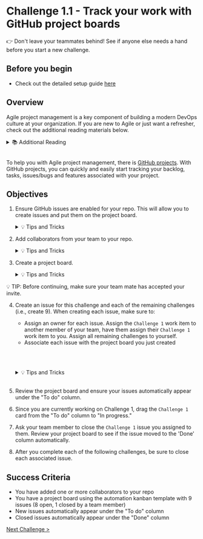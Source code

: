 # Challenge 1.1 - Track your work with GitHub project boards

👉 Don't leave your teammates behind! See if anyone else needs a hand before you start a new challenge.

## Before you begin

* Check out the detailed setup guide [here](/2%20-%20DevOps%20with%20GitHub/Setup/readme.md)


## Overview

Agile project management is a key component of building a modern DevOps culture at your organization. If you are new to Agile or just want a refresher, check out the additional reading materials below.

<details>
<summary>📚 Additional Reading</summary>
<ul>
<li><a href="https://docs.microsoft.com/en-us/azure/devops/learn/agile/what-is-agile">What is Agile?</a></li>
<li><a href="https://docs.microsoft.com/en-us/azure/devops/learn/agile/what-is-scrum">What is Scrum</a></li>
<li><a href="https://docs.microsoft.com/en-us/azure/devops/learn/agile/what-is-kanban">What is Kanban</a></li>
<li><a href="https://docs.microsoft.com/en-us/azure/devops/learn/agile/what-is-agile-development">What is Agile Development?</a></li>
</ul>
</details>
<br />

To help you with Agile project management, there is [GitHub projects](https://docs.github.com/en/issues/planning-and-tracking-with-projects/learning-about-projects/about-projects). With GitHub projects, you can quickly and easily start tracking your backlog, tasks, issues/bugs and features associated with your project.  

## Objectives

1. Ensure GitHub issues are enabled for your repo. This will allow you to create issues and put them on the project board. 

    <details>
    <summary>💡 Tips and Tricks</summary>
    Issues should be enabled by default, but you can check in the ⚙️ settings for your repository.
    </details>


2. Add collaborators from your team to your repo. 

    <details>
    <summary>💡 Tips and Tricks</summary>
    To add collaborators:
    <ul>
    <li>In your repository, select "Settings"</li>
    <li>On the left hand side, select "Collaborators"</li>
    <li>Select "Add people"</li>
    <li>In the popup, enter the user you wish to add</li>
    <li>The user will need to accept the invite before this is complete.</li>
    </ul>
    </details>

3. Create a project board.

    <details>
    <summary>💡 Tips and Tricks</summary>
    To create a project board:
    <ul>
    <li>In your repository, select "Projects"</li>
    <li>Select "Add Project"</li>
    <li>You may need to navigate to your profile</li>
    <li>Select "New Project"</li>
    <li>Select the <strong>Board</strong> option under Start from scratch</li>
    <li>Select Create</li>
    <li>Optionally change the name of your project</li>
    </ul>
    </details>

💡 TIP: Before continuing, make sure your team mate has accepted your invite.

4. Create an issue for this challenge and each of the remaining challenges (i.e., create 9). When creating each issue, make sure to:
    - Assign an owner for each issue. Assign the `Challenge 1` work item to another member of your team, have them assign their `Challenge 1` work item to you. Assign all remaining challenges to yourself.
    - Associate each issue with the project board you just created 

    <br /><br />
    <details>
    <summary>💡 Tips and Tricks</summary>
    To create issues
    <ul>
    <li>In your repository, select "Issues" </li>
    <li>Select "New Issue"</li>
    <li>Create the issue for each challenge.  Make sure you link the issue to the project on the right hand side before creating.</li>
    <li> New issues if linked properly should show up in the "To do" column.  Once you set to closed, it should move to "Done" column.  If you are viewing the </li>
    </ul>
    </details>
    <br />

5. Review the project board and ensure your issues automatically appear under the "To do" column.

6. Since you are currently working on Challenge 1, drag the `Challenge 1` card from the "To do" column to "In progress."

7. Ask your team member to close the `Challenge 1` issue you assigned to them. Review your project board to see if the issue moved to the 'Done' column automatically. 

8. After you complete each of the following challenges, be sure to close each associated issue. 

## Success Criteria

 - You have added one or more collaborators to your repo
 - You have a project board using the automation kanban template with 9 issues (8 open, 1 closed by a team member)
  - New issues automatically appear under the "To do" column
 - Closed issues automatically appear under the "Done" column

[Next Challenge >](../1.2/readme.md)

